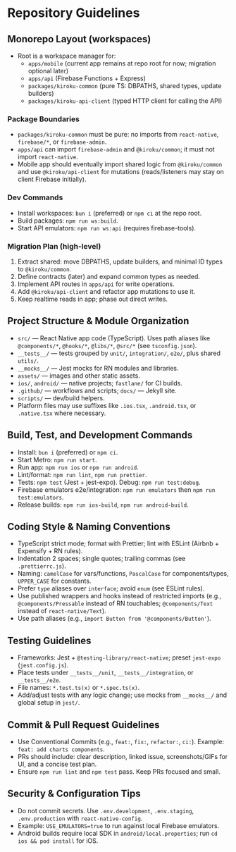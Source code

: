 # Repository Guidelines

## Monorepo Layout (workspaces)
- Root is a workspace manager for:
  - `apps/mobile` (current app remains at repo root for now; migration optional later)
  - `apps/api` (Firebase Functions + Express)
  - `packages/kiroku-common` (pure TS: DBPATHS, shared types, update builders)
  - `packages/kiroku-api-client` (typed HTTP client for calling the API)

### Package Boundaries
- `packages/kiroku-common` must be pure: no imports from `react-native`, `firebase/*`, or `firebase-admin`.
- `apps/api` can import `firebase-admin` and `@kiroku/common`; it must not import `react-native`.
- Mobile app should eventually import shared logic from `@kiroku/common` and use `@kiroku/api-client` for mutations (reads/listeners may stay on client Firebase initially).

### Dev Commands
- Install workspaces: `bun i` (preferred) or `npm ci` at the repo root.
- Build packages: `npm run ws:build`.
- Start API emulators: `npm run ws:api` (requires firebase-tools).

### Migration Plan (high-level)
1) Extract shared: move DBPATHS, update builders, and minimal ID types to `@kiroku/common`.
2) Define contracts (later) and expand common types as needed.
3) Implement API routes in `apps/api` for write operations.
4) Add `@kiroku/api-client` and refactor app mutations to use it.
5) Keep realtime reads in app; phase out direct writes.

## Project Structure & Module Organization
- `src/` — React Native app code (TypeScript). Uses path aliases like `@components/*`, `@hooks/*`, `@libs/*`, `@src/*` (see `tsconfig.json`).
- `__tests__/` — tests grouped by `unit/`, `integration/`, `e2e/`, plus shared `utils/`.
- `__mocks__/` — Jest mocks for RN modules and libraries.
- `assets/` — images and other static assets.
- `ios/`, `android/` — native projects; `fastlane/` for CI builds.
- `.github/` — workflows and scripts; `docs/` — Jekyll site.
- `scripts/` — dev/build helpers.
- Platform files may use suffixes like `.ios.tsx`, `.android.tsx`, or `.native.tsx` where necessary.

## Build, Test, and Development Commands
- Install: `bun i` (preferred) or `npm ci`.
- Start Metro: `npm run start`.
- Run app: `npm run ios` or `npm run android`.
- Lint/format: `npm run lint`, `npm run prettier`.
- Tests: `npm test` (Jest + jest-expo). Debug: `npm run test:debug`.
- Firebase emulators e2e/integration: `npm run emulators` then `npm run test:emulators`.
- Release builds: `npm run ios-build`, `npm run android-build`.

## Coding Style & Naming Conventions
- TypeScript strict mode; format with Prettier; lint with ESLint (Airbnb + Expensify + RN rules).
- Indentation 2 spaces; single quotes; trailing commas (see `.prettierrc.js`).
- Naming: `camelCase` for vars/functions, `PascalCase` for components/types, `UPPER_CASE` for constants.
- Prefer `type` aliases over `interface`; avoid `enum` (see ESLint rules).
- Use published wrappers and hooks instead of restricted imports (e.g., `@components/Pressable` instead of RN touchables; `@components/Text` instead of `react-native/Text`).
- Use path aliases (e.g., `import Button from '@components/Button'`).

## Testing Guidelines
- Frameworks: Jest + `@testing-library/react-native`; preset `jest-expo` (`jest.config.js`).
- Place tests under `__tests__/unit`, `__tests__/integration`, or `__tests__/e2e`.
- File names: `*.test.ts(x)` or `*.spec.ts(x)`.
- Add/adjust tests with any logic change; use mocks from `__mocks__/` and global setup in `jest/`.

## Commit & Pull Request Guidelines
- Use Conventional Commits (e.g., `feat:`, `fix:`, `refactor:`, `ci:`). Example: `feat: add charts components`.
- PRs should include: clear description, linked issue, screenshots/GIFs for UI, and a concise test plan.
- Ensure `npm run lint` and `npm test` pass. Keep PRs focused and small.

## Security & Configuration Tips
- Do not commit secrets. Use `.env.development`, `.env.staging`, `.env.production` with `react-native-config`.
- Example: `USE_EMULATORS=true` to run against local Firebase emulators.
- Android builds require local SDK in `android/local.properties`; run `cd ios && pod install` for iOS.
